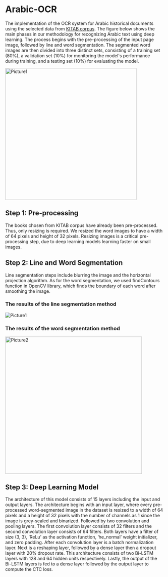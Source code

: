 # Arabic-OCR
The implementation of the OCR system for Arabic historical documents using the selected data from [KITAB corpus](https://kitab-corpus-metadata.azurewebsites.net). The figure below shows the main phases in our methodology for recognizing Arabic text using deep learning. The process begins with the pre-processing of the input page image, followed by line and word segmentation. The segmented word images are then divided into three distinct sets, consisting of a training set (80%), a validation set (10%) for monitoring the model's performance during training, and a testing set (10%) for evaluating the model. 

<img width="416" alt="Picture1" src="https://user-images.githubusercontent.com/66424485/218816002-dbcdb89c-0232-4b08-bc73-fb9ded26c1ec.png">

## Step 1: Pre-processing
 The books chosen from KITAB corpus have already been pre-processed. Thus, only resizing is required. We resized the word images to have a width of 64 pixels and height of 32 pixels. Resizing images is a critical pre-processing step, due to deep learning models learning faster on small images.
## Step 2: Line and Word Segmentation
 Line segmentation steps include blurring the image and the horizontal projection algorithm. As for the word segmentation, we used findContours function in OpenCV library, which finds the boundary of each word after smoothing the image.
 ### The results of the line segmentation method 
 ![Picture1](https://user-images.githubusercontent.com/66424485/218825258-fcd33957-fb59-4bc3-a514-c42edd87a9d1.jpg)
 ### The results of the word segmentation method 
 <img width="433" alt="Picture2" src="https://user-images.githubusercontent.com/66424485/218825345-33da5ba8-fce3-4520-b554-b948723c97e3.png">
 
## Step 3:	Deep Learning Model
The architecture of this model consists of 15 layers including the input and output layers. The architecture begins with an input layer, where every pre-processed word-segmented image in the dataset is resized to a width of 64 pixels and a height of 32 pixels with the number of channels as 1 since the image is grey-scaled and binarized. Followed by two convolution and pooling layers. The first convolution layer consists of 32 filters and the second convolution layer consists of 64 filters. Both layers have a filter of size (3, 3), ‘ReLu’ as the activation function, ‘he_normal’ weight initializer, and zero padding. After each convolution layer is a batch normalization layer. Next is a reshaping layer, followed by a dense layer then a dropout layer with 20% dropout rate. This architecture consists of two Bi-LSTM layers with 128 and 64 hidden units respectively. Lastly, the output of the Bi-LSTM layers is fed to a dense layer followed by the output layer to compute the CTC loss.
